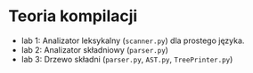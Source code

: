 # Teoria kompilacji

* lab 1: Analizator leksykalny (`scanner.py`) dla prostego języka.
* lab 2: Analizator składniowy (`parser.py`)
* lab 3: Drzewo składni (`parser.py`, `AST.py`, `TreePrinter.py`)